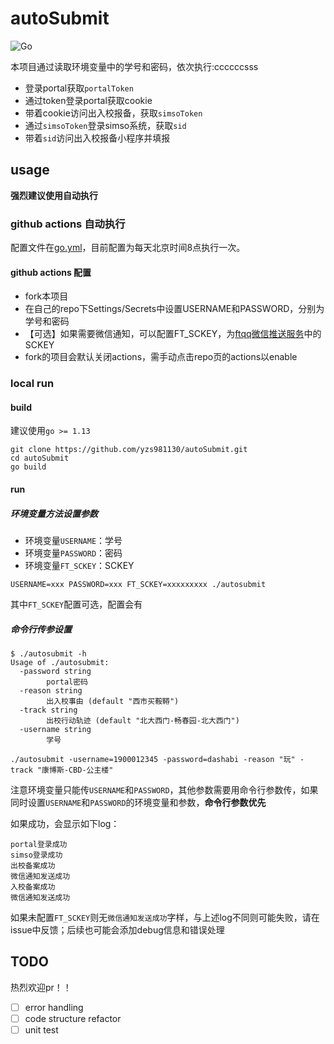# autoSubmit
![Go](https://github.com/yzs981130/autoSubmit/workflows/Go/badge.svg?branch=master)

本项目通过读取环境变量中的学号和密码，依次执行:ccccccsss
- 登录portal获取`portalToken`
- 通过token登录portal获取cookie
- 带着cookie访问出入校报备，获取`simsoToken`
- 通过`simsoToken`登录simso系统，获取`sid`
- 带着`sid`访问出入校报备小程序并填报

## usage

**强烈建议使用自动执行**


### github actions 自动执行

配置文件在[go.yml](.github/workflows/go.yml)，目前配置为每天北京时间8点执行一次。

#### github actions 配置

- fork本项目
- 在自己的repo下Settings/Secrets中设置USERNAME和PASSWORD，分别为学号和密码
- 【可选】如果需要微信通知，可以配置FT_SCKEY，为[ftqq微信推送服务](http://sc.ftqq.com/?c=code)中的SCKEY
- fork的项目会默认关闭actions，需手动点击repo页的actions以enable


### local run

#### build

建议使用`go >= 1.13`

```shell script
git clone https://github.com/yzs981130/autoSubmit.git
cd autoSubmit
go build
```

#### run

##### 环境变量方法设置参数
- 环境变量`USERNAME`：学号
- 环境变量`PASSWORD`：密码
- 环境变量`FT_SCKEY`：SCKEY

```shell script
USERNAME=xxx PASSWORD=xxx FT_SCKEY=xxxxxxxxx ./autosubmit
```
其中`FT_SCKEY`配置可选，配置会有

##### 命令行传参设置
```shell script
$ ./autosubmit -h
Usage of ./autosubmit:
  -password string
    	portal密码
  -reason string
    	出入校事由 (default "西市买鞍鞯")
  -track string
    	出校行动轨迹 (default "北大西门-畅春园-北大西门")
  -username string
    	学号
```

```shell script
./autosubmit -username=1900012345 -password=dashabi -reason "玩" -track "康博斯-CBD-公主楼"
```

注意环境变量只能传`USERNAME`和`PASSWORD`，其他参数需要用命令行参数传，如果同时设置`USERNAME`和`PASSWORD`的环境变量和参数，**命令行参数优先**

如果成功，会显示如下log：
```shell script
portal登录成功
simso登录成功
出校备案成功
微信通知发送成功
入校备案成功
微信通知发送成功
```
如果未配置`FT_SCKEY`则无`微信通知发送成功`字样，与上述log不同则可能失败，请在issue中反馈；后续也可能会添加debug信息和错误处理

## TODO

热烈欢迎pr！！


- [ ] error handling
- [ ] code structure refactor
- [ ] unit test
